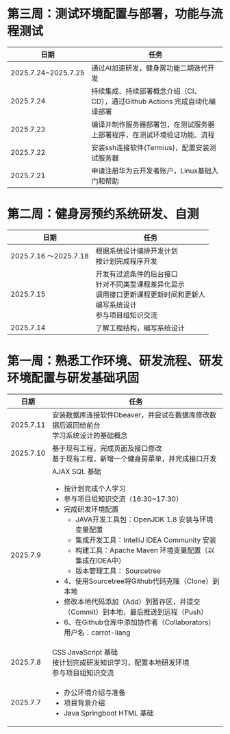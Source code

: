 # 第三周：测试环境配置与部署，功能与流程测试

| 日期       | 任务                     |  
|------------|-----------------------------| 
| 2025.7.24~2025.7.25      |  通过AI加速研发，健身房功能二期迭代开发   |  
| 2025.7.24      |   持续集成、持续部署概念介绍（CI、CD），通过Github Actions 完成自动化编译部署   |  
| 2025.7.23      |   编译并制作服务器部署包，在测试服务器上部署程序，在测试环境验证功能、流程    |  
| 2025.7.22      |   安装ssh连接软件(Termius)，配置安装测试服务器    | 
| 2025.7.21      |   申请注册华为云开发者账户，Linux基础入门和帮助   |  

# 第二周：健身房预约系统研发、自测

| 日期       | 任务                     |  
|------------|-----------------------------|  
| 2025.7.16 ～2025.7.18     | 根据系统设计编排开发计划<br>按计划完成程序开发      |  
| 2025.7.15      | 开发有过滤条件的后台接口<br>针对不同类型课程差异化显示<br>调用接口更新课程更新时间和更新人<br>编写系统设计<br>参与项目组知识交流      |  
| 2025.7.14      | 了解工程结构，编写系统设计      |  


# 第一周：熟悉工作环境、研发流程、研发环境配置与研发基础巩固


| 日期       | 任务                     |  
|------------|-----------------------------|  
| 2025.7.11       | 安装数据库连接软件Dbeaver，并尝试在数据库修改数据后返回给前台 <br>学习系统设计的基础概念 |  
| 2025.7.10      | 基于现有工程，完成页面及接口修改<br>基于现有工程，新增一个健身房菜单，并完成接口开发      |  
| 2025.7.9      | AJAX SQL 基础 <br><ul><li>按计划完成个人学习</li> <li>参与项目组知识交流（16:30~17:30） </li><li>完成研发环境配置<ul><li>JAVA开发工具包：OpenJDK 1.8 安装与环境变量配置</li><li>集成开发工具：IntelliJ IDEA Community 安装</li><li>构建工具：Apache Maven 环境变量配置（以集成在IDEA中）</li><li>版本管理工具： Sourcetree</li></ul></li><li>4、使用Sourcetree将Github代码克隆（Clone）到本地</li><li>修改本地代码添加（Add）到暂存区，并提交（Commit）到本地，最后推送到远程（Push）</li><li>6、在Github仓库中添加协作者（Collaborators）用户名：carrot-liang</li> </ul>     |  
| 2025.7.8      | CSS JavaScript 基础<br>按计划完成研发知识学习，配置本地研发环境<br>参与项目组知识交流 |  
| 2025.7.7      |   <ul><li>办公环境介绍与准备</li><li>项目背景介绍</li><li>Java Springboot HTML 基础</li></ul>   |  

